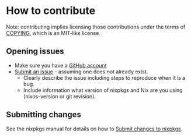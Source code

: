 # How to contribute

Note: contributing implies licensing those contributions
under the terms of [COPYING](./COPYING), which is an MIT-like license.

## Opening issues

* Make sure you have a [GitHub account](https://github.com/signup/free)
* [Submit an issue](https://github.com/triton/triton/issues) - assuming one does not already exist.
  * Clearly describe the issue including steps to reproduce when it is a bug.
  * Include information what version of nixpkgs and Nix are you using (nixos-version or git revision).

## Submitting changes

See the nixpkgs manual for details on how to [Submit changes to nixpkgs](http://hydra.nixos.org/job/nixpkgs/trunk/manual/latest/download-by-type/doc/manual#chap-submitting-changes).

